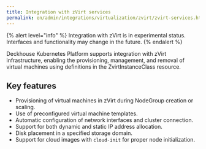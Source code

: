 ```yaml
---
title: Integration with zVirt services
permalink: en/admin/integrations/virtualization/zvirt/zvirt-services.html
---
```


{% alert level="info" %}
Integration with zVirt is in experimental status.
Interfaces and functionality may change in the future.
{% endalert %}

Deckhouse Kubernetes Platform supports integration with zVirt infrastructure,
enabling the provisioning, management, and removal of virtual machines using definitions in the ZvirtInstanceClass resource.

## Key features

- Provisioning of virtual machines in zVirt during NodeGroup creation or scaling.
- Use of preconfigured virtual machine templates.
- Automatic configuration of network interfaces and cluster connection.
- Support for both dynamic and static IP address allocation.
- Disk placement in a specified storage domain.
- Support for cloud images with `cloud-init` for proper node initialization.
